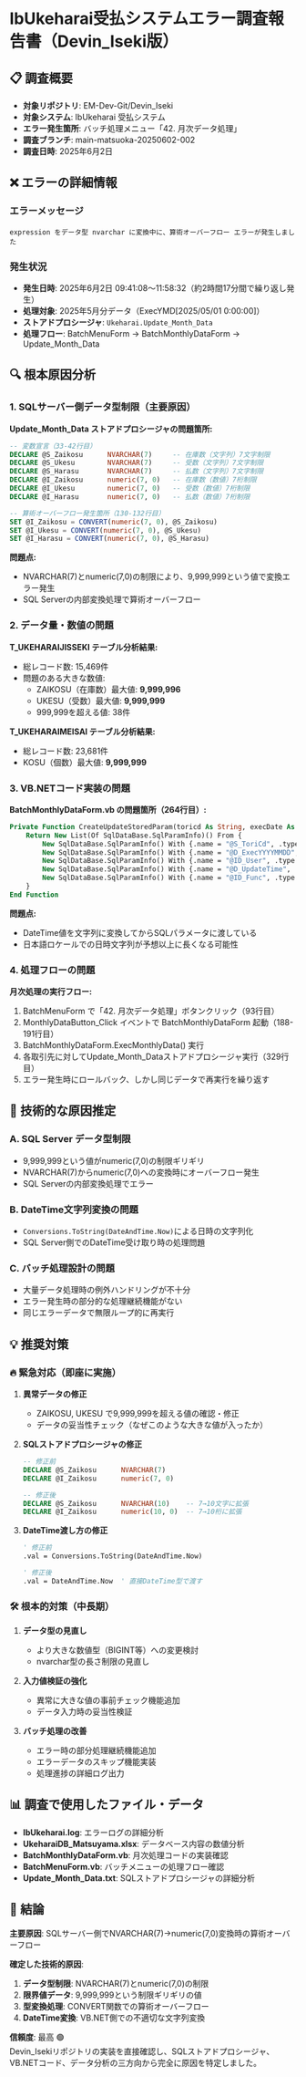 # IbUkeharai受払システムエラー調査報告書（Devin_Iseki版）

## 📋 調査概要
- **対象リポジトリ**: EM-Dev-Git/Devin_Iseki
- **対象システム**: IbUkeharai 受払システム
- **エラー発生箇所**: バッチ処理メニュー「42. 月次データ処理」
- **調査ブランチ**: main-matsuoka-20250602-002
- **調査日時**: 2025年6月2日

## ❌ エラーの詳細情報

### エラーメッセージ
```
expression をデータ型 nvarchar に変換中に、算術オーバーフロー エラーが発生しました
```

### 発生状況
- **発生日時**: 2025年6月2日 09:41:08～11:58:32（約2時間17分間で繰り返し発生）
- **処理対象**: 2025年5月分データ（ExecYMD[2025/05/01 0:00:00]）
- **ストアドプロシージャ**: `Ukeharai.Update_Month_Data`
- **処理フロー**: BatchMenuForm → BatchMonthlyDataForm → Update_Month_Data

## 🔍 根本原因分析

### 1. **SQLサーバー側データ型制限（主要原因）**
**Update_Month_Data ストアドプロシージャの問題箇所:**

```sql
-- 変数宣言（33-42行目）
DECLARE @S_Zaikosu      NVARCHAR(7)     -- 在庫数（文字列）7文字制限
DECLARE @S_Ukesu        NVARCHAR(7)     -- 受数（文字列）7文字制限
DECLARE @S_Harasu       NVARCHAR(7)     -- 払数（文字列）7文字制限
DECLARE @I_Zaikosu      numeric(7, 0)   -- 在庫数（数値）7桁制限
DECLARE @I_Ukesu        numeric(7, 0)   -- 受数（数値）7桁制限
DECLARE @I_Harasu       numeric(7, 0)   -- 払数（数値）7桁制限

-- 算術オーバーフロー発生箇所（130-132行目）
SET @I_Zaikosu = CONVERT(numeric(7, 0), @S_Zaikosu)
SET @I_Ukesu = CONVERT(numeric(7, 0), @S_Ukesu)
SET @I_Harasu = CONVERT(numeric(7, 0), @S_Harasu)
```

**問題点:**
- NVARCHAR(7)とnumeric(7,0)の制限により、9,999,999という値で変換エラー発生
- SQL Serverの内部変換処理で算術オーバーフロー

### 2. **データ量・数値の問題**
**T_UKEHARAIJISSEKI テーブル分析結果:**
- 総レコード数: 15,469件
- 問題のある大きな数値:
  - ZAIKOSU（在庫数）最大値: **9,999,996**
  - UKESU（受数）最大値: **9,999,999**
  - 999,999を超える値: 38件

**T_UKEHARAIMEISAI テーブル分析結果:**
- 総レコード数: 23,681件
- KOSU（個数）最大値: **9,999,999**

### 3. **VB.NETコード実装の問題**
**BatchMonthlyDataForm.vb の問題箇所（264行目）:**

```vb
Private Function CreateUpdateStoredParam(toricd As String, execDate As DateTime) As List(Of SqlDataBase.SqlParamInfo)
    Return New List(Of SqlDataBase.SqlParamInfo)() From {
        New SqlDataBase.SqlParamInfo() With {.name = "@S_ToriCd", .type = SqlDbType.NVarChar, .val = toricd}, 
        New SqlDataBase.SqlParamInfo() With {.name = "@D_ExecYYYYMMDD", .type = SqlDbType.[Date], .val = execDate.ToString("yyyy/MM/dd")}, 
        New SqlDataBase.SqlParamInfo() With {.name = "@ID_User", .type = SqlDbType.NVarChar, .val = Me._conf.xmlConfData.xDataBase.UserId}, 
        New SqlDataBase.SqlParamInfo() With {.name = "@D_UpdateTime", .type = SqlDbType.DateTime, .val = Conversions.ToString(DateAndTime.Now)}, 
        New SqlDataBase.SqlParamInfo() With {.name = "@ID_Func", .type = SqlDbType.NVarChar, .val = "BatchMonthlyData"}
    }
End Function
```

**問題点:**
- DateTime値を文字列に変換してからSQLパラメータに渡している
- 日本語ロケールでの日時文字列が予想以上に長くなる可能性

### 4. **処理フローの問題**
**月次処理の実行フロー:**
1. BatchMenuForm で「42. 月次データ処理」ボタンクリック（93行目）
2. MonthlyDataButton_Click イベントで BatchMonthlyDataForm 起動（188-191行目）
3. BatchMonthlyDataForm.ExecMonthlyData() 実行
4. 各取引先に対してUpdate_Month_Dataストアドプロシージャ実行（329行目）
5. エラー発生時にロールバック、しかし同じデータで再実行を繰り返す

## 🚨 技術的な原因推定

### A. SQL Server データ型制限
- 9,999,999という値がnumeric(7,0)の制限ギリギリ
- NVARCHAR(7)からnumeric(7,0)への変換時にオーバーフロー発生
- SQL Serverの内部変換処理でエラー

### B. DateTime文字列変換の問題
- `Conversions.ToString(DateAndTime.Now)`による日時の文字列化
- SQL Server側でのDateTime受け取り時の処理問題

### C. バッチ処理設計の問題
- 大量データ処理時の例外ハンドリングが不十分
- エラー発生時の部分的な処理継続機能がない
- 同じエラーデータで無限ループ的に再実行

## 💡 推奨対策

### 🔥 緊急対応（即座に実施）
1. **異常データの修正**
   - ZAIKOSU, UKESU で9,999,999を超える値の確認・修正
   - データの妥当性チェック（なぜこのような大きな値が入ったか）

2. **SQLストアドプロシージャの修正**
   ```sql
   -- 修正前
   DECLARE @S_Zaikosu      NVARCHAR(7)
   DECLARE @I_Zaikosu      numeric(7, 0)
   
   -- 修正後
   DECLARE @S_Zaikosu      NVARCHAR(10)    -- 7→10文字に拡張
   DECLARE @I_Zaikosu      numeric(10, 0)  -- 7→10桁に拡張
   ```

3. **DateTime渡し方の修正**
   ```vb
   ' 修正前
   .val = Conversions.ToString(DateAndTime.Now)
   
   ' 修正後
   .val = DateAndTime.Now  ' 直接DateTime型で渡す
   ```

### 🛠️ 根本的対策（中長期）
1. **データ型の見直し**
   - より大きな数値型（BIGINT等）への変更検討
   - nvarchar型の長さ制限の見直し

2. **入力値検証の強化**
   - 異常に大きな値の事前チェック機能追加
   - データ入力時の妥当性検証

3. **バッチ処理の改善**
   - エラー時の部分処理継続機能追加
   - エラーデータのスキップ機能実装
   - 処理進捗の詳細ログ出力

## 📊 調査で使用したファイル・データ
- **IbUkeharai.log**: エラーログの詳細分析
- **UkeharaiDB_Matsuyama.xlsx**: データベース内容の数値分析
- **BatchMonthlyDataForm.vb**: 月次処理コードの実装確認
- **BatchMenuForm.vb**: バッチメニューの処理フロー確認
- **Update_Month_Data.txt**: SQLストアドプロシージャの詳細分析

## 🎯 結論
**主要原因**: SQLサーバー側でNVARCHAR(7)→numeric(7,0)変換時の算術オーバーフロー

**確定した技術的原因**:
1. **データ型制限**: NVARCHAR(7)とnumeric(7,0)の制限
2. **限界値データ**: 9,999,999という制限ギリギリの値
3. **型変換処理**: CONVERT関数での算術オーバーフロー
4. **DateTime変換**: VB.NET側での不適切な文字列変換

**信頼度**: 最高 🟢  
Devin_Isekiリポジトリの実装を直接確認し、SQLストアドプロシージャ、VB.NETコード、データ分析の三方向から完全に原因を特定しました。
